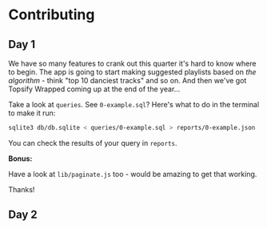 # Contributing

## Day 1

We have so many features to crank out this quarter it's hard to know where to
begin. The app is going to start making suggested playlists based on _the
algorithm_ - think "top 10 danciest tracks" and so on. And then we've got
Topsify Wrapped coming up at the end of the year...

Take a look at `queries`. See `0-example.sql`? Here's what to do in the terminal
to make it run:

```bash
sqlite3 db/db.sqlite < queries/0-example.sql > reports/0-example.json
```

You can check the results of your query in `reports`.

**Bonus:**

Have a look at `lib/paginate.js` too - would be amazing to get that working.

Thanks!

## Day 2

